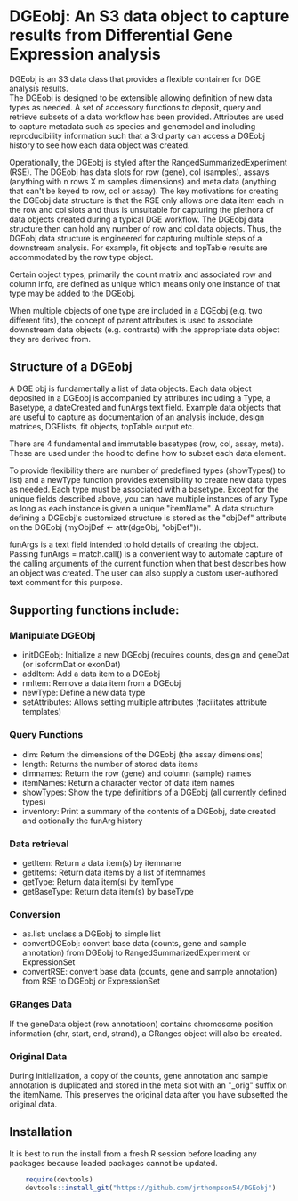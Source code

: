 # DGEobj: An S3 data object to capture results from Differential Gene Expression analysis

DGEobj is an S3 data class that provides a flexible container for DGE analysis results.  
The DGEobj is designed to be extensible allowing definition of new data types as needed. 
A set of accessory functions to deposit, query and retrieve subsets of a data workflow has been provided.  Attributes are used to capture metadata such as species and genemodel and including reproducibility information such that a 3rd party can access a DGEobj history to see how each data object was created. 

Operationally, the DGEobj is styled after the RangedSummarizedExperiment (RSE).  The DGEobj has data slots for row (gene), col (samples), assays (anything with n rows X m samples dimensions) and meta data (anything that can't be keyed to row, col or assay).  The key motivations for creating the DGEobj data structure is that the RSE only allows one data item each in the row and col slots and thus is unsuitable for capturing the plethora of data objects created during a typical DGE workflow.   The DGEobj data structure then can hold any number of row and col data objects.  Thus, the DGEobj data structure is engineered for capturing multiple steps of a downstream analysis.  For example, fit objects and topTable results are accommodated by the row type object. 

Certain object types, primarily the count matrix and associated row and column info, are defined as unique which means only one instance of that type may be added to the DGEobj.  

When multiple objects of one type are included in a DGEobj (e.g. two different fits), the concept of parent attributes is used to associate downstream data objects (e.g. contrasts) with the appropriate data object they are derived from.  

## Structure of a DGEobj

A DGE obj is fundamentally a list of data objects. Each data object deposited in a DGEobj is accompanied by attributes including a Type, a Basetype, a dateCreated and funArgs text field.  Example data objects that are useful to capture as documentation of an analysis include, design matrices, DGElists, fit objects, topTable output etc. 

There are 4 fundamental and immutable basetypes (row, col, assay, meta).  These are used under the hood to define how to subset each data element.  

To provide flexibility there are number of predefined types (showTypes() to list) and a newType function provides extensibility to create new data types as needed.  Each type must be associated with a basetype. Except for the unique fields described above, you can have multiple instances of any Type as long as each instance is given a unique "itemName".  A data structure defining a DGEobj's customized structure is stored as the "objDef" attribute on the DGEobj (myObjDef <- attr(dgeObj, "objDef")).  

funArgs is a text field intended to hold details of creating the object.  Passing funArgs = match.call() is a convenient way to automate capture of the calling arguments of the current function when that best describes how an object was created.  The user can also supply a custom user-authored text comment for this purpose.
  
## Supporting functions include:  

### Manipulate DGEObj  

* initDGEobj: Initialize a new DGEobj (requires counts, design and geneDat (or isoformDat or exonDat)
* addItem:  Add a data item to a DGEobj  
* rmItem:  Remove a data item from a DGEobj  
* newType:  Define a new data type  
* setAttributes: Allows setting multiple attributes (facilitates attribute templates)

### Query Functions  

* dim: Return the dimensions of the DGEobj (the assay dimensions) 
* length: Returns the number of stored data items 
* dimnames:  Return the row (gene) and column (sample) names  
* itemNames:  Return a character vector of data item names  
* showTypes:  Show the type definitions of a DGEobj (all currently defined  types)  
* inventory:  Print a summary of the contents of a DGEobj, date created and optionally the funArg history  

### Data retrieval  

* getItem:  Return a data item(s) by itemname
* getItems:  Return data items by  a list of itemnames
* getType:  Return data item(s) by itemType
* getBaseType:  Return data item(s) by baseType

### Conversion

* as.list:  unclass a DGEobj to simple list
* convertDGEobj:  convert base data (counts, gene and sample annotation) 
from DGEobj to RangedSummarizedExperiment or ExpressionSet
* convertRSE:    convert base data (counts, gene and sample annotation) 
from RSE to DGEobj or ExpressionSet

### GRanges Data

If the geneData object (row annotatioon) contains chromosome position information (chr, start, end, strand), a GRanges object will also be created. 

### Original Data 

During initialization, a copy of the counts, gene annotation and sample annotation is duplicated and stored in the meta slot with an "_orig" suffix on the itemName.  This preserves the original data after you have subsetted the original data. 

## Installation 

It is best to run the install from a fresh R session before loading any
packages because loaded packages cannot be updated.

```r
    require(devtools)
    devtools::install_git("https://github.com/jrthompson54/DGEobj") 
  
```   
